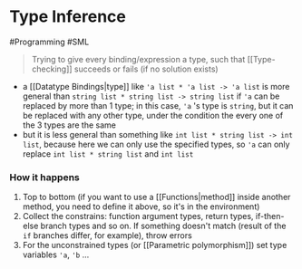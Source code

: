 # Type Inference
#Programming #SML
> Trying to give every binding/expression a type, such that [[Type-checking]] succeeds or fails (if no solution exists)

+ a [[Datatype Bindings|type]] like `'a list * 'a list -> 'a list` is more general than `string list * string list -> string list` if `'a` can be replaced by more than 1 type; in this case, `'a` 's type is `string`, but it can be replaced with any other type, under the condition the every one of the 3 types are the same
+ but it is less general than something like `int list * string list -> int list`, because here we can only use the specified types, so `'a` can only replace `int list * string list` and `int list`
### How it happens
1. Top to bottom (if you want to use a [[Functions|method]] inside another method, you need to define it above, so it's in the environment)
2. Collect the constrains: function argument types, return types, if-then-else branch types and so on. If something doesn't match (result of the `if` branches differ, for example), throw errors
3. For the unconstrained types (or [[Parametric polymorphism]]) set type variables `'a`, `'b` ...